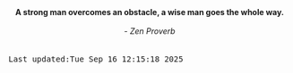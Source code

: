 
<div align="center"><b><span>A strong man overcomes an obstacle, a wise man goes the whole way.</span></b><br><br><i> - Zen Proverb</i></div>
<br><br><kbd>Last updated:Tue Sep 16 12:15:18 2025</kbd>